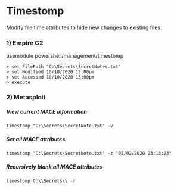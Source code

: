 # Timestomp

Modify file time attributes to hide new changes to existing files.

### 1) Empire C2

usemodule powershell/management/timestomp

    > set FilePath "C:\Secrets\SecretNotes.txt"
    > set Modified 10/10/2020 12:00pm
    > set Accessed 10/10/2020 13:00pm
    > execute

### 2) Metasploit

##### View current MACE information

    timestomp "C:\Secrets\SecretNote.txt" -v

##### Set all MACE attributes

    timestomp "C:\Secrets\SecretNote.txt" -z "02/02/2020 23:13:23"

##### Recursively blank all MACE attributes

    timestomp C:\\Secrets\\ -r
